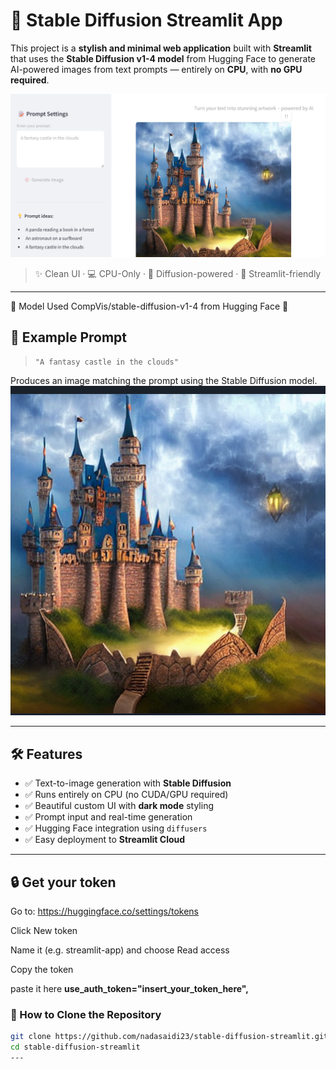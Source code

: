 # 🎨 Stable Diffusion Streamlit App

This project is a **stylish and minimal web application** built with **Streamlit** that uses the **Stable Diffusion v1-4 model** from Hugging Face to generate AI-powered images from text prompts — entirely on **CPU**, with **no GPU required**.

![UI Example](Image_generated_screenshot.png)

> ✨ Clean UI · 💻 CPU-Only · 🧠 Diffusion-powered · 🚀 Streamlit-friendly

---

🧠 Model Used
CompVis/stable-diffusion-v1-4 from Hugging Face 🤗



## 📸 Example Prompt

> `"A fantasy castle in the clouds"`

Produces an image matching the prompt using the Stable Diffusion model.
![Third Screenshot](screSh.png)


---

## 🛠️ Features

- ✅ Text-to-image generation with **Stable Diffusion**
- ✅ Runs entirely on CPU (no CUDA/GPU required)
- ✅ Beautiful custom UI with **dark mode** styling
- ✅ Prompt input and real-time generation
- ✅ Hugging Face integration using `diffusers`
- ✅ Easy deployment to **Streamlit Cloud**

---

## 🔒 Get your token 
Go to: https://huggingface.co/settings/tokens

Click New token

Name it (e.g. streamlit-app) and choose Read access

Copy the token

paste it here 
**use_auth_token="insert_your_token_here",**

### 🚀 How to Clone the Repository

```bash
git clone https://github.com/nadasaidi23/stable-diffusion-streamlit.git
cd stable-diffusion-streamlit
---












